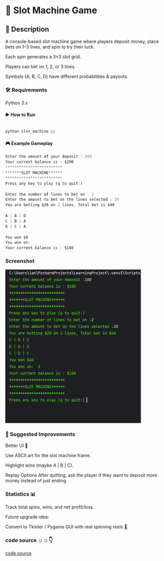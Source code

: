 # 🎰 Slot Machine Game
## 📌 Description

A console-based slot machine game where players deposit money, place bets on 1–3 lines, and spin to try their luck.

Each spin generates a 3×3 slot grid.

Players can bet on 1, 2, or 3 lines.

Symbols (A, B, C, D) have different probabilities & payouts.

### 🛠️ Requirements

Python 3.x

#### ▶️ How to Run

```js

python slot_machine.py

```

#### 🎮 Example Gameplay

```js
Enter the amount of your deposit : 200
Your current balance is : $200
*************************
*******SLOT MACHINE******
*************************
Press any key to play (q to quit:) 

Enter the number of lines to bet on : 2
Enter the amount to bet on the lines selected : 20
You are betting $20 on 2 lines, Total bet is $40

A | B | D
C | B | A
D | C | A

You won $0
You won on:
Your current balance is : $160
```

### Screenshot

<p align="center">

![image alt](https://github.com/kodjoballo/Slot_machine/blob/main/slot_machine.png?raw=true)

</p>

### 🚀 Suggested Improvements

Better UI 🎨

Use ASCII art for the slot machine frame.

Highlight wins (maybe *A* | B | C).

Replay Options
After quitting, ask the player if they want to deposit more money instead of just ending.

###  Statistics 📊

Track total spins, wins, and net profit/loss.

Future upgrade idea:

Convert to Tkinter / Pygame GUI with real spinning reels 🎡.

### code source ☺️☺️👇
[code source](https://github.com/kodjoballo/Slot_machine/blob/main/slot_machine.py)
